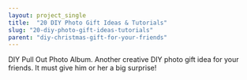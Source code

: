 ```yaml
---
layout: project_single
title:  "20 DIY Photo Gift Ideas & Tutorials"
slug: "20-diy-photo-gift-ideas-tutorials"
parent: "diy-christmas-gift-for-your-friends"
---
```

DIY Pull Out Photo Album. Another creative DIY photo gift idea for your friends. It must give him or her a big surprise!